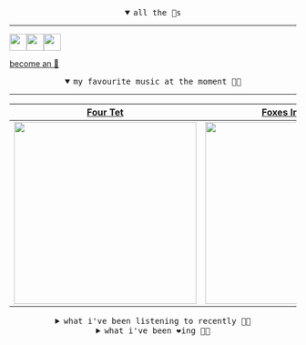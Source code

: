 <details open>

<summary align="center"><samp>all the 🥚s</samp></summary>
<hr />

<a href="https://github.com/pvinis"><img src="https://avatars0.githubusercontent.com/u/100233?s=90&v=4" width="30" height="30" /><a href="https://github.com/maxPugh"><img src="https://avatars2.githubusercontent.com/u/46350013?s=90&u=52a601eaa2d272b35477d096fe782ebf0a8a1f68&v=4" width="30" height="30" /><a href="https://github.com/bitttttten"><img src="https://avatars2.githubusercontent.com/u/19930241?s=90&u=2aef7cbf4a59d361894145c97676391ec46fea4d&v=4" width="30" height="30" />

<samp><a href="https://github.com/bitttttten/bitttttten/stargazers">become an 🥚</a></samp>

</details>

<details open>

<summary align="center"><samp>my favourite music at the moment 🎵🎶</samp></summary>
<hr />

<!-- toc -->

| [Four Tet](https://open.spotify.com/artist/7Eu1txygG6nJttLHbZdQOh)                                                                                               | [Foxes In Fiction](https://open.spotify.com/artist/3GSt4ZSP1wEtdbcTTbwjpW)                                                                                       | [Loke Rahbek](https://open.spotify.com/artist/6fiX1FdXGRLUMN8xvwfgpw)                                                                                            | [Levi Noah](https://open.spotify.com/artist/1Em5k4h4YDJfmSiJaIUOdk)                                                                                              |
| ---------------------------------------------------------------------------------------------------------------------------------------------------------------- | ---------------------------------------------------------------------------------------------------------------------------------------------------------------- | ---------------------------------------------------------------------------------------------------------------------------------------------------------------- | ---------------------------------------------------------------------------------------------------------------------------------------------------------------- |
| [<img src="https://i.scdn.co/image/f96458025a0640bf1d3c8f764a42ec21d4db1eae" width="320" height="auto">](https://open.spotify.com/artist/7Eu1txygG6nJttLHbZdQOh) | [<img src="https://i.scdn.co/image/bf62ae0b2e31f68694ca44e8d0ef33e51714a4f8" width="320" height="auto">](https://open.spotify.com/artist/3GSt4ZSP1wEtdbcTTbwjpW) | [<img src="https://i.scdn.co/image/d63ce5d3f8c23b4835a1bede506b0e6d3190b57b" width="320" height="auto">](https://open.spotify.com/artist/6fiX1FdXGRLUMN8xvwfgpw) | [<img src="https://i.scdn.co/image/63c0211712e2953f2649e6b677f008850114d358" width="320" height="auto">](https://open.spotify.com/artist/1Em5k4h4YDJfmSiJaIUOdk) |

<!-- tocstop -->

</details>

<details>

<summary align="center"><samp>what i've been listening to recently 🎵🎶</samp></summary>
<hr />

<!-- toc -->

| [Solid Grease<br />This Is The Kit](https://open.spotify.com/track/4KL2LvMU6ebkXUcitOCNXc)                                                                      | [Egypt<br />KYANOS](https://open.spotify.com/track/3vX1OAHdl2R8XAWDxffrqy)                                                                                      | [Let's Stay<br />Hector Plimmer](https://open.spotify.com/track/5CgwhJ5YyjPrzMJYwjwRav)                                                                         | [The Sun Keeps on Shining<br />rogov](https://open.spotify.com/track/31k644Ifer15ESFh1CU9mD)                                                                    |
| --------------------------------------------------------------------------------------------------------------------------------------------------------------- | --------------------------------------------------------------------------------------------------------------------------------------------------------------- | --------------------------------------------------------------------------------------------------------------------------------------------------------------- | --------------------------------------------------------------------------------------------------------------------------------------------------------------- |
| [<img src="https://i.scdn.co/image/8f75d7875bd2af5e004003baa1ec420dddaf99a4" width="320" height="auto">](https://open.spotify.com/track/4KL2LvMU6ebkXUcitOCNXc) | [<img src="https://i.scdn.co/image/5b1d57cda637e11eed1badfb249968ac34b71a13" width="320" height="auto">](https://open.spotify.com/track/3vX1OAHdl2R8XAWDxffrqy) | [<img src="https://i.scdn.co/image/c1139616f49250177dce094cc6861412022963d9" width="320" height="auto">](https://open.spotify.com/track/5CgwhJ5YyjPrzMJYwjwRav) | [<img src="https://i.scdn.co/image/a9773ef0fa03dc8ba9ef92ef286c2cbfacf8da86" width="320" height="auto">](https://open.spotify.com/track/31k644Ifer15ESFh1CU9mD) |

<!-- tocstop -->

</details>

<details>

<summary align="center"><samp>what i've been ❤️ing 🎵🎶</samp></summary>
<hr />

<!-- toc -->

| [Chaps<br />Chris Hyson](https://open.spotify.com/album/73VtvdzPvRa7tWu7qozR3h)                                                                                 | [Winters Love<br />Animal Collective](https://open.spotify.com/album/4eBP58Wc5U1rmNt0BdQmMa)                                                                    | [On<br />Kelly Lee Owens](https://open.spotify.com/album/3DzlkHEQtb0ABoxze4Zxi7)                                                                                | [Memory Pools<br />Foxes In Fiction](https://open.spotify.com/album/4jF9LBNJUgbggtetEZmeDh)                                                                     |
| --------------------------------------------------------------------------------------------------------------------------------------------------------------- | --------------------------------------------------------------------------------------------------------------------------------------------------------------- | --------------------------------------------------------------------------------------------------------------------------------------------------------------- | --------------------------------------------------------------------------------------------------------------------------------------------------------------- |
| [<img src="https://i.scdn.co/image/ab67616d0000b2737d4595ae8154d11fadc326cb" width="320" height="auto">](https://open.spotify.com/album/73VtvdzPvRa7tWu7qozR3h) | [<img src="https://i.scdn.co/image/ab67616d0000b27302ed9d8a9c8d138641861c1b" width="320" height="auto">](https://open.spotify.com/album/4eBP58Wc5U1rmNt0BdQmMa) | [<img src="https://i.scdn.co/image/ab67616d0000b273b77946b57299698e3ef1a6ee" width="320" height="auto">](https://open.spotify.com/album/3DzlkHEQtb0ABoxze4Zxi7) | [<img src="https://i.scdn.co/image/ab67616d0000b273414376cec9344960fcb25ea5" width="320" height="auto">](https://open.spotify.com/album/4jF9LBNJUgbggtetEZmeDh) |

<!-- tocstop -->

</details>
